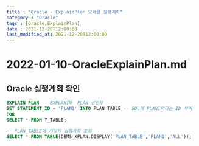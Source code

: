 ```yaml
---
title : "Oracle - ExplainPlan 오라클 실행계획"
category : "Oracle"
tags : [Oracle,ExplainPlan]
date : 2021-12-20T12:00:00
last_modified_at: 2021-12-20T12:00:00
---
```


# 2022-01-10-OracleExplainPlan.md

## Oracle 실행계획 확인

```sql
EXPLAIN PLAN -- EXPLANIN  PLAN 선언부
SET STATEMENT_ID = 'PLAN1' INTO PLAN_TABLE -- SQL에 PLAN1이라는 ID 부여
FOR
SELECT * FROM T_TABLE;

-- PLAN_TABLE에 저장된 실행계획 조회
SELECT * FROM TABLE(DBMS_XPLAN.DISPLAY('PLAN_TABLE','PLAN1','ALL'));
```